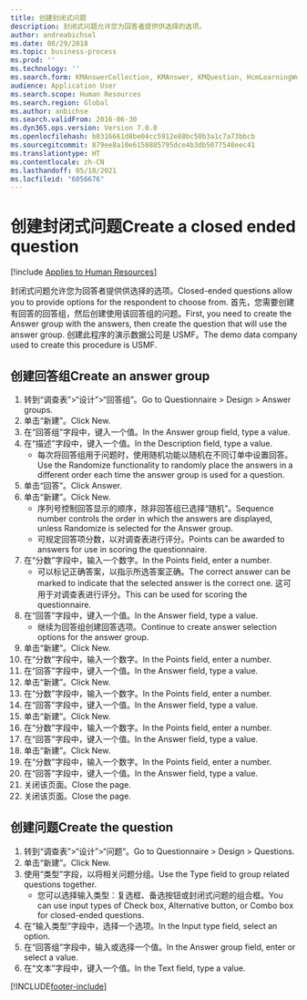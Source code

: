 ```yaml
---
title: 创建封闭式问题
description: 封闭式问题允许您为回答者提供供选择的选项。
author: andreabichsel
ms.date: 08/29/2018
ms.topic: business-process
ms.prod: ''
ms.technology: ''
ms.search.form: KMAnswerCollection, KMAnswer, KMQuestion, HcmLearningWorkspace
audience: Application User
ms.search.scope: Human Resources
ms.search.region: Global
ms.author: anbichse
ms.search.validFrom: 2016-06-30
ms.dyn365.ops.version: Version 7.0.0
ms.openlocfilehash: b0316661d8be04cc5912e88bc50b3a1c7a73bbcb
ms.sourcegitcommit: 879ee8a10e6158885795dce4b3db5077540eec41
ms.translationtype: HT
ms.contentlocale: zh-CN
ms.lasthandoff: 05/18/2021
ms.locfileid: "6056676"
---
```

# <a name="create-a-closed-ended-question"></a><span data-ttu-id="a93a6-103">创建封闭式问题</span><span class="sxs-lookup"><span data-stu-id="a93a6-103">Create a closed ended question</span></span>

[!include [Applies to Human Resources](../includes/applies-to-hr.md)]



<span data-ttu-id="a93a6-104">封闭式问题允许您为回答者提供供选择的选项。</span><span class="sxs-lookup"><span data-stu-id="a93a6-104">Closed-ended questions allow you to provide options for the respondent to choose from.</span></span> <span data-ttu-id="a93a6-105">首先，您需要创建有回答的回答组，然后创建使用该回答组的问题。</span><span class="sxs-lookup"><span data-stu-id="a93a6-105">First, you need to create the Answer group with the answers, then create the question that will use the answer group.</span></span> <span data-ttu-id="a93a6-106">创建此程序的演示数据公司是 USMF。</span><span class="sxs-lookup"><span data-stu-id="a93a6-106">The demo data company used to create this procedure is USMF.</span></span>


## <a name="create-an-answer-group"></a><span data-ttu-id="a93a6-107">创建回答组</span><span class="sxs-lookup"><span data-stu-id="a93a6-107">Create an answer group</span></span>
1. <span data-ttu-id="a93a6-108">转到“调查表”>“设计”>“回答组”。</span><span class="sxs-lookup"><span data-stu-id="a93a6-108">Go to Questionnaire > Design > Answer groups.</span></span>
2. <span data-ttu-id="a93a6-109">单击“新建”。</span><span class="sxs-lookup"><span data-stu-id="a93a6-109">Click New.</span></span>
3. <span data-ttu-id="a93a6-110">在“回答组”字段中，键入一个值。</span><span class="sxs-lookup"><span data-stu-id="a93a6-110">In the Answer group field, type a value.</span></span>
4. <span data-ttu-id="a93a6-111">在“描述”字段中，键入一个值。</span><span class="sxs-lookup"><span data-stu-id="a93a6-111">In the Description field, type a value.</span></span>
    * <span data-ttu-id="a93a6-112">每次将回答组用于问题时，使用随机功能以随机在不同订单中设置回答。</span><span class="sxs-lookup"><span data-stu-id="a93a6-112">Use the Randomize functionality to randomly place the answers in a different order each time the answer group is used for a question.</span></span>  
5. <span data-ttu-id="a93a6-113">单击“回答”。</span><span class="sxs-lookup"><span data-stu-id="a93a6-113">Click Answer.</span></span>
6. <span data-ttu-id="a93a6-114">单击“新建”。</span><span class="sxs-lookup"><span data-stu-id="a93a6-114">Click New.</span></span>
    * <span data-ttu-id="a93a6-115">序列号控制回答显示的顺序，除非回答组已选择“随机”。</span><span class="sxs-lookup"><span data-stu-id="a93a6-115">Sequence number controls the order in which the answers are displayed, unless Randomize is selected for the Answer group.</span></span>  
    * <span data-ttu-id="a93a6-116">可规定回答项分数，以对调查表进行评分。</span><span class="sxs-lookup"><span data-stu-id="a93a6-116">Points can be awarded to answers for use in scoring the questionnaire.</span></span>  
7. <span data-ttu-id="a93a6-117">在“分数”字段中，输入一个数字。</span><span class="sxs-lookup"><span data-stu-id="a93a6-117">In the Points field, enter a number.</span></span>
    * <span data-ttu-id="a93a6-118">可以标记正确答案，以指示所选答案正确。</span><span class="sxs-lookup"><span data-stu-id="a93a6-118">The correct answer can be marked to indicate that the selected answer is the correct one.</span></span> <span data-ttu-id="a93a6-119">这可用于对调查表进行评分。</span><span class="sxs-lookup"><span data-stu-id="a93a6-119">This can be used for scoring the questionnaire.</span></span>  
8. <span data-ttu-id="a93a6-120">在“回答”字段中，键入一个值。</span><span class="sxs-lookup"><span data-stu-id="a93a6-120">In the Answer field, type a value.</span></span>
    * <span data-ttu-id="a93a6-121">继续为回答组创建回答选项。</span><span class="sxs-lookup"><span data-stu-id="a93a6-121">Continue to create answer selection options for the answer group.</span></span>  
9. <span data-ttu-id="a93a6-122">单击“新建”。</span><span class="sxs-lookup"><span data-stu-id="a93a6-122">Click New.</span></span>
10. <span data-ttu-id="a93a6-123">在“分数”字段中，输入一个数字。</span><span class="sxs-lookup"><span data-stu-id="a93a6-123">In the Points field, enter a number.</span></span>
11. <span data-ttu-id="a93a6-124">在“回答”字段中，键入一个值。</span><span class="sxs-lookup"><span data-stu-id="a93a6-124">In the Answer field, type a value.</span></span>
12. <span data-ttu-id="a93a6-125">单击“新建”。</span><span class="sxs-lookup"><span data-stu-id="a93a6-125">Click New.</span></span>
13. <span data-ttu-id="a93a6-126">在“分数”字段中，输入一个数字。</span><span class="sxs-lookup"><span data-stu-id="a93a6-126">In the Points field, enter a number.</span></span>
14. <span data-ttu-id="a93a6-127">在“回答”字段中，键入一个值。</span><span class="sxs-lookup"><span data-stu-id="a93a6-127">In the Answer field, type a value.</span></span>
15. <span data-ttu-id="a93a6-128">单击“新建”。</span><span class="sxs-lookup"><span data-stu-id="a93a6-128">Click New.</span></span>
16. <span data-ttu-id="a93a6-129">在“分数”字段中，输入一个数字。</span><span class="sxs-lookup"><span data-stu-id="a93a6-129">In the Points field, enter a number.</span></span>
17. <span data-ttu-id="a93a6-130">在“回答”字段中，键入一个值。</span><span class="sxs-lookup"><span data-stu-id="a93a6-130">In the Answer field, type a value.</span></span>
18. <span data-ttu-id="a93a6-131">单击“新建”。</span><span class="sxs-lookup"><span data-stu-id="a93a6-131">Click New.</span></span>
19. <span data-ttu-id="a93a6-132">在“分数”字段中，输入一个数字。</span><span class="sxs-lookup"><span data-stu-id="a93a6-132">In the Points field, enter a number.</span></span>
20. <span data-ttu-id="a93a6-133">在“回答”字段中，键入一个值。</span><span class="sxs-lookup"><span data-stu-id="a93a6-133">In the Answer field, type a value.</span></span>
21. <span data-ttu-id="a93a6-134">关闭该页面。</span><span class="sxs-lookup"><span data-stu-id="a93a6-134">Close the page.</span></span>
22. <span data-ttu-id="a93a6-135">关闭该页面。</span><span class="sxs-lookup"><span data-stu-id="a93a6-135">Close the page.</span></span>

## <a name="create-the-question"></a><span data-ttu-id="a93a6-136">创建问题</span><span class="sxs-lookup"><span data-stu-id="a93a6-136">Create the question</span></span>
1. <span data-ttu-id="a93a6-137">转到“调查表”>“设计”>“问题”。</span><span class="sxs-lookup"><span data-stu-id="a93a6-137">Go to Questionnaire > Design > Questions.</span></span>
2. <span data-ttu-id="a93a6-138">单击“新建”。</span><span class="sxs-lookup"><span data-stu-id="a93a6-138">Click New.</span></span>
3. <span data-ttu-id="a93a6-139">使用“类型”字段，以将相关问题分组。</span><span class="sxs-lookup"><span data-stu-id="a93a6-139">Use the Type field to group related questions together.</span></span>
    * <span data-ttu-id="a93a6-140">您可以选择输入类型：复选框、备选按钮或封闭式问题的组合框。</span><span class="sxs-lookup"><span data-stu-id="a93a6-140">You can use input types of Check box, Alternative button, or Combo box for closed-ended questions.</span></span>  
4. <span data-ttu-id="a93a6-141">在“输入类型”字段中，选择一个选项。</span><span class="sxs-lookup"><span data-stu-id="a93a6-141">In the Input type field, select an option.</span></span>
5. <span data-ttu-id="a93a6-142">在“回答组”字段中，输入或选择一个值。</span><span class="sxs-lookup"><span data-stu-id="a93a6-142">In the Answer group field, enter or select a value.</span></span>
6. <span data-ttu-id="a93a6-143">在“文本”字段中，键入一个值。</span><span class="sxs-lookup"><span data-stu-id="a93a6-143">In the Text field, type a value.</span></span>



[!INCLUDE[footer-include](../includes/footer-banner.md)]